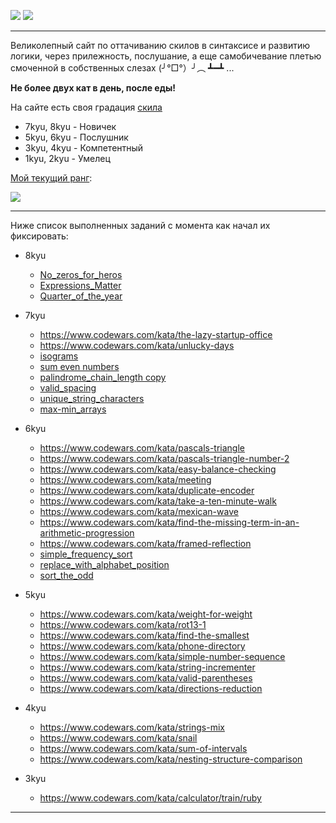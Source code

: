 
![](https://www.codewars.com/assets/logos/logo-square-red-big-c74ae0e7a89b33acd3beb1f08229630391934650e3bbd30ddc40e8be5bbfc71e.png)
![](https://s8.hostingkartinok.com/uploads/images/2019/02/f4f07a3ac1e9d598d237fca3c81aabb4.jpg)

---

Великолепный сайт по оттачиванию скилов в синтаксисе и развитию логики, через прилежность, послушание, а еще самобичевание плетью смоченной в собственных слезах (╯°□°）╯︵ ┻━┻ ...

**Не более двух кат в день, после еды!** 

На сайте есть своя градация [скила](https://www.codewars.com/about)

- 7kyu, 8kyu - Новичек
- 5kyu, 6kyu - Послушник
- 3kyu, 4kyu - Компетентный
- 1kyu, 2kyu - Умелец

[Мой текущий ранг](https://www.codewars.com/users/MrBeean):

<img src=https://www.codewars.com/users/MrBeean/badges/large>

---

Ниже список выполненных заданий с момента как начал их фиксировать:

- 8kyu
  - [No_zeros_for_heros](solutions/8kyu/No_zeros_for_heros)
  - [Expressions_Matter](solutions/8kyu/Expressions_Matter)
  - [Quarter_of_the_year](solutions/8kyu/Quarter_of_the_year)
  
- 7kyu
  - https://www.codewars.com/kata/the-lazy-startup-office
  - https://www.codewars.com/kata/unlucky-days
  - [isograms](https://www.codewars.com/kata/54ba84be607a92aa900000f1)
  - [sum even numbers](https://www.codewars.com/kata/586beb5ba44cfc44ed0006c3)
  - [palindrome_chain_length copy](https://www.codewars.com/kata/525f039017c7cd0e1a000a26)
  - [valid_spacing](https://www.codewars.com/kata/5f77d62851f6bc0033616bd8)
  - [unique_string_characters](https://www.codewars.com/kata/5a262cfb8f27f217f700000b)
  - [max-min_arrays](https://www.codewars.com/kata/5a090c4e697598d0b9000004)

- 6kyu
  - https://www.codewars.com/kata/pascals-triangle
  - https://www.codewars.com/kata/pascals-triangle-number-2
  - https://www.codewars.com/kata/easy-balance-checking
  - https://www.codewars.com/kata/meeting
  - https://www.codewars.com/kata/duplicate-encoder
  - https://www.codewars.com/kata/take-a-ten-minute-walk
  - https://www.codewars.com/kata/mexican-wave
  - https://www.codewars.com/kata/find-the-missing-term-in-an-arithmetic-progression
  - https://www.codewars.com/kata/framed-reflection
  - [simple_frequency_sort](https://www.codewars.com/kata/5a8d2bf60025e9163c0000bc/ruby)
  - [replace_with_alphabet_position](https://www.codewars.com/kata/546f922b54af40e1e90001da/javascript)
  - [sort_the_odd](https://www.codewars.com/kata/578aa45ee9fd15ff4600090d/javascript)
 
- 5kyu
  - https://www.codewars.com/kata/weight-for-weight  
  - https://www.codewars.com/kata/rot13-1
  - https://www.codewars.com/kata/find-the-smallest
  - https://www.codewars.com/kata/phone-directory
  - https://www.codewars.com/kata/simple-number-sequence
  - https://www.codewars.com/kata/string-incrementer
  - https://www.codewars.com/kata/valid-parentheses
  - https://www.codewars.com/kata/directions-reduction

- 4kyu
  - https://www.codewars.com/kata/strings-mix
  - https://www.codewars.com/kata/snail
  - https://www.codewars.com/kata/sum-of-intervals
  - https://www.codewars.com/kata/nesting-structure-comparison   

- 3kyu
  - https://www.codewars.com/kata/calculator/train/ruby  
---
